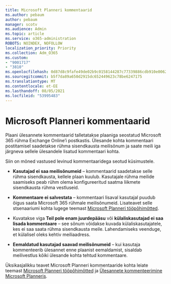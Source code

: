 ```yaml
---
title: Microsoft Planneri kommentaarid
ms.author: pebaum
author: pebaum
manager: scotv
ms.audience: Admin
ms.topic: article
ms.service: o365-administration
ROBOTS: NOINDEX, NOFOLLOW
localization_priority: Priority
ms.collection: Adm_O365
ms.custom:
- "9001717"
- "3810"
ms.openlocfilehash: 0d87d8c9fafe49de02b9c0158144287c77339886cdb910e006296eac73a2c497
ms.sourcegitcommit: b5f7da89a650d2915dc652449623c78be6247175
ms.translationtype: MT
ms.contentlocale: et-EE
ms.lasthandoff: 08/05/2021
ms.locfileid: "53995483"
---
```

# <a name="comments-in-microsoft-planner"></a>Microsoft Planneri kommentaarid

Plaani ülesannete kommentaarid talletatakse plaaniga seostatud Microsoft 365 rühma Exchange Online’i postkastis.  Ülesande kohta kommentaari postitamisel saadetakse rühma sisendkausta meilisõnum ja saate meili iga järgneva sellele ülesandele lisatud kommentaari kohta.

Siin on mõned vastused levinud kommentaaridega seotud küsimustele.

- **Kasutajad ei saa meilisõnumeid** – kommentaarid saadetakse selle rühma sisendkausta, kellele plaan kuulub. Kasutajale rühma meilide saamiseks peab rühm olema konfigureeritud saatma liikmete sisendkausta rühma vestluseid.

- **Kommentaare ei salvestata** – kommentaari lisaval kasutajal puudub õigus saata Microsoft 365 rühmale meilisõnumeid. Lisateavet selle stsenaariumi kohta lugege teemast [Microsoft Planneri tööpõhimõtted](https://techcommunity.microsoft.com/t5/planner-blog/how-microsoft-planner-works/ba-p/1214736).

- Kuvatakse viga **Teil pole enam juurdepääsu** või **külaliskasutajad ei saa lisada kommentaare** – see sõnum võidakse kuvada külaliskasutajatele, kes ei saa saata rühma sisendkausta meile. Lahendamiseks veenduge, et külalisel oleks kehtiv meiliaadress.

- **Eemaldatud kasutajad saavad meilisõnumeid** – kui kasutaja kommenteerib ülesannet enne plaanist eemaldamist, sisaldab meilivestlus kõiki ülesande kohta tehtud kommentaare.

Üksikasjalikku teavet Microsoft Planneri kommentaaride kohta leiate teemast [Microsoft Planneri tööpõhimõtted](https://techcommunity.microsoft.com/t5/planner-blog/how-microsoft-planner-works/ba-p/1214736) ja [Ülesannete kommenteerimine Microsoft Planneris](https://support.microsoft.com/office/fd4aedde-7785-4cd0-96ee-122fbc9140e1).
